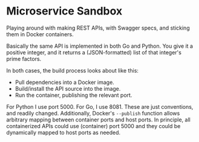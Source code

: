
# Microservice Sandbox

Playing around with making REST APIs, with Swagger specs, and sticking them in Docker containers.

Basically the same API is implemented in both Go and Python. You give it a positive integer, and it returns a (JSON-formatted) list of that integer's prime factors.

In both cases, the build process looks about like this:

- Pull dependencies into a Docker image.
- Build/install the API source into the image.
- Run the container, publishing the relevant port.

For Python I use port 5000. For Go, I use 8081. These are just conventions, and readily changed. Additionally, Docker's `--publish` function allows arbitrary mapping between container ports and host ports. In principle, all containerized APIs could use (container) port 5000 and they could be dynamically mapped to host ports as needed. 
